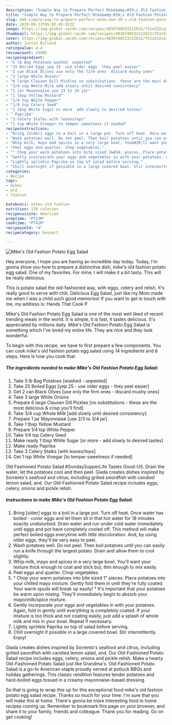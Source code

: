 ```yaml
---
description: "Simple Way to Prepare Perfect Mike&amp;#39;s Old Fashion Potato Egg Salad"
title: "Simple Way to Prepare Perfect Mike&amp;#39;s Old Fashion Potato Egg Salad"
slug: 446-simple-way-to-prepare-perfect-mike-and-39-s-old-fashion-potato-egg-salad
date: 2020-09-12T05:02:49.022Z
image: https://img-global.cpcdn.com/recipes/4839740533112832/751x532cq70/mikes-old-fashion-potato-egg-salad-recipe-main-photo.jpg
thumbnail: https://img-global.cpcdn.com/recipes/4839740533112832/751x532cq70/mikes-old-fashion-potato-egg-salad-recipe-main-photo.jpg
cover: https://img-global.cpcdn.com/recipes/4839740533112832/751x532cq70/mikes-old-fashion-potato-egg-salad-recipe-main-photo.jpg
author: Justin Ballard
ratingvalue: 4.4
reviewcount: 43905
recipeingredient:
- "5 lb Bag Potatoes washed  unpeeled"
- "25 Boiled Eggs yep 25  use older eggs  they peel easier"
- "2 can Black Olives use only the firm ones  discard mushy ones"
- "3 large White Onions"
- "6 large Clausen Dill Pickles no substitutions  these are the most delicious  crisp youll find"
- "3/4 cup Whole Milk add slowly until desired consistency"
- "1 jar Mayonnaise use 23 to 34 jar"
- "1 tbsp Yellow Mustard"
- "1/4 tsp White Pepper"
- "1/4 tsp Celery Seed"
- "1 tbsp White Sugar or more  add slowly to desired tastes"
- " Paprika"
- "3 Celery Stalks with leavestops"
- "1 tsp White Vinegar to temper sweetness if needed"
recipeinstructions:
- "Bring [older] eggs to a boil in a large pot. Turn off heat. Once water has boiled - cover eggs and let them sit in that hot water for 18 minutes exactly undisturbed. Drain water and run under cold water immediately until eggs and pot have completely cooled off.  This method will make perfect boiled eggs everytime with little discoloration. And, by using older eggs, they&#39;ll be very easy to peel."
- "Wash potatoes well. Do not peel. Then boil potatoes until you can easily run a knife through the largest potato. Drain and allow them to cool slightly."
- "Whip milk, mayo and spices in a very large bowl. You&#39;ll want your texture thick enough to coat and stick but, thin enough to mix easily."
- "Peel eggs and quarter. Chop vegetables."
- "° Chop your warm potatoes into bite sized 1&#34; pieces. Place potatoes into your chilled mayo mixture. Gently fold them in until they&#39;re fully coated. Your warm spuds will break up easily!                                                                                                                                                                                                                                    ° It&#39;s important that your potatoes be warm upon mixing. They&#39;ll immediately begin to absorb your mayo/milk/spice mixture."
- "Gently incorporate your eggs and vegetables in with your potatoes. Again, fold in gently until everything is completely coated. If your mixture is too thick and not coating easily, just add a splash of whole milk and mix in your bowl. Repeat if necessary."
- "Lightly sprinkle Paprika on top of salad before serving."
- "Chill overnight if possible in a large covered bowl. Stir intermittently. Enjoy!"
categories:
- Recipe
tags:
- mikes
- old
- fashion

katakunci: mikes old fashion 
nutrition: 178 calories
recipecuisine: American
preptime: "PT13M"
cooktime: "PT41M"
recipeyield: "4"
recipecategory: Dessert

---
```



![Mike&#39;s Old Fashion Potato Egg Salad](https://img-global.cpcdn.com/recipes/4839740533112832/751x532cq70/mikes-old-fashion-potato-egg-salad-recipe-main-photo.jpg)

Hey everyone, I hope you are having an incredible day today. Today, I'm gonna show you how to prepare a distinctive dish, mike&#39;s old fashion potato egg salad. One of my favorites. For mine, I will make it a bit tasty. This will be really delicious.

This is potato salad the old-fashioned way, with eggs, celery and relish. It&#39;s really good to serve with chili. Delicious Egg Salad, just like my Mom made me when I was a child.such good memories! If you want to get in touch with me, my address is: Hands That Cook P.

Mike&#39;s Old Fashion Potato Egg Salad is one of the most well liked of recent trending meals in the world. It is simple, it is fast, it tastes delicious. It's appreciated by millions daily. Mike&#39;s Old Fashion Potato Egg Salad is something which I've loved my entire life. They are nice and they look wonderful.


To begin with this recipe, we have to first prepare a few components. You can cook mike&#39;s old fashion potato egg salad using 14 ingredients and 8 steps. Here is how you cook that.

<!--inarticleads1-->

##### The ingredients needed to make Mike&#39;s Old Fashion Potato Egg Salad:

1. Take 5 lb Bag Potatoes [washed - unpeeled]
1. Take 25 Boiled Eggs [yep 25 - use older eggs - they peel easier]
1. Get 2 can Black Olives [use only the firm ones - discard mushy ones]
1. Take 3 large White Onions
1. Prepare 6 large Clausen Dill Pickles [no substitutions - these are the most delicious &amp; crisp you&#39;ll find]
1. Take 3/4 cup Whole Milk [add slowly until desired consistency]
1. Prepare 1 jar Mayonnaise [use 2/3 to 3/4 jar]
1. Take 1 tbsp Yellow Mustard
1. Prepare 1/4 tsp White Pepper
1. Take 1/4 tsp Celery Seed
1. Make ready 1 tbsp White Sugar [or more - add slowly to desired tastes]
1. Make ready  Paprika
1. Take 3 Celery Stalks [with leaves/tops]
1. Get 1 tsp White Vinegar [to temper sweetness if needed]


Old Fashioned Potato Salad #SundaySupperLife Tastes Good-US. Drain the water, let the potatoes cool and then peel. Giada creates dishes inspired by Sorrento&#39;s seafood and citrus, including grilled swordfish with candied lemon salad, and. Our Old-Fashioned Potato Salad recipe includes eggs, celery, onions and pickle relish. 

<!--inarticleads2-->

##### Instructions to make Mike&#39;s Old Fashion Potato Egg Salad:

1. Bring [older] eggs to a boil in a large pot. Turn off heat. Once water has boiled - cover eggs and let them sit in that hot water for 18 minutes exactly undisturbed. Drain water and run under cold water immediately until eggs and pot have completely cooled off.  This method will make perfect boiled eggs everytime with little discoloration. And, by using older eggs, they&#39;ll be very easy to peel.
1. Wash potatoes well. Do not peel. Then boil potatoes until you can easily run a knife through the largest potato. Drain and allow them to cool slightly.
1. Whip milk, mayo and spices in a very large bowl. You&#39;ll want your texture thick enough to coat and stick but, thin enough to mix easily.
1. Peel eggs and quarter. Chop vegetables.
1. ° Chop your warm potatoes into bite sized 1&#34; pieces. Place potatoes into your chilled mayo mixture. Gently fold them in until they&#39;re fully coated. Your warm spuds will break up easily!                                                                                                                                                                                                                                    ° It&#39;s important that your potatoes be warm upon mixing. They&#39;ll immediately begin to absorb your mayo/milk/spice mixture.
1. Gently incorporate your eggs and vegetables in with your potatoes. Again, fold in gently until everything is completely coated. If your mixture is too thick and not coating easily, just add a splash of whole milk and mix in your bowl. Repeat if necessary.
1. Lightly sprinkle Paprika on top of salad before serving.
1. Chill overnight if possible in a large covered bowl. Stir intermittently. Enjoy!


Giada creates dishes inspired by Sorrento&#39;s seafood and citrus, including grilled swordfish with candied lemon salad, and. Our Old-Fashioned Potato Salad recipe includes eggs, celery, onions and pickle relish. Make a hearty Old-Fashioned Potato Salad just like Grandma&#39;s. Old-Fashioned Potato Salad is a go-to American staple proudly served at potluck BBQs and holiday gatherings. This classic rendition features tender potatoes and hard-boiled eggs tossed in a creamy mayonnaise-based dressing. 

So that is going to wrap this up for this exceptional food mike&#39;s old fashion potato egg salad recipe. Thanks so much for your time. I'm sure that you will make this at home. There's gonna be more interesting food in home recipes coming up. Remember to bookmark this page on your browser, and share it to your family, friends and colleague. Thank you for reading. Go on get cooking!
